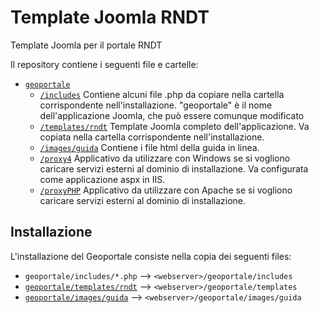 # Template Joomla RNDT
Template Joomla per il portale RNDT

Il repository contiene i seguenti file e cartelle:

- [```geoportale```](geoportale)
  - [```/includes```](geoportale/includes)
    Contiene alcuni file .php da copiare nella cartella corrispondente nell&#39;installazione. &quot;geoportale&quot; è il nome dell&#39;applicazione Joomla, che può essere comunque modificato
  - [```/templates/rndt```](geoportale/templates/rndt)
    Template Joomla completo dell&#39;applicazione. Va copiata nella cartella corrispondente nell&#39;installazione.
  - [```/images/guida```](geoportale/images/guida)
    Contiene i file html della guida in linea.
  - [```/proxy4```](geoportale/proxy4)
    Applicativo da utilizzare con Windows se si vogliono caricare servizi esterni al dominio di installazione. Va configurata come applicazione aspx in IIS.
  - [```/proxyPHP```](geoportale/proxyPHP)
    Applicativo da utilizzare con Apache se si vogliono caricare servizi esterni al dominio di installazione.

## Installazione

L&#39;installazione del Geoportale consiste nella copia dei seguenti files:

- ```geoportale/includes/*.php```  --> ```<webserver>/geoportale/includes```
- [```geoportale/templates/rndt```](geoportale/templates/rndt) --> ```<webserver>/geoportale/templates```
- [```geoportale/images/guida```](geoportale/images/guida) --> ```<webserver>/geoportale/images/guida```
  

